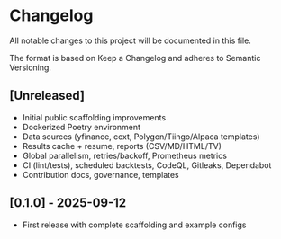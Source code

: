 # Changelog

All notable changes to this project will be documented in this file.

The format is based on Keep a Changelog and adheres to Semantic Versioning.

## [Unreleased]

- Initial public scaffolding improvements
- Dockerized Poetry environment
- Data sources (yfinance, ccxt, Polygon/Tiingo/Alpaca templates)
- Results cache + resume, reports (CSV/MD/HTML/TV)
- Global parallelism, retries/backoff, Prometheus metrics
- CI (lint/tests), scheduled backtests, CodeQL, Gitleaks, Dependabot
- Contribution docs, governance, templates

## [0.1.0] - 2025-09-12

- First release with complete scaffolding and example configs
